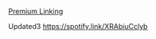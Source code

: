 [Premium Linking](https://spotify.app.link/e/4WsvIvBNjqb?%243p=a_facebook&~ad_id={{ad.id}}&~ad_name={{ad.name}}&~ad_set_id={{adset.id}}&~ad_set_name={{adset.name}}&~campaign={{campaign.name}}&~campaign_id={{campaign.id}})

Updated3
https://spotify.link/XRAbiuCclyb
